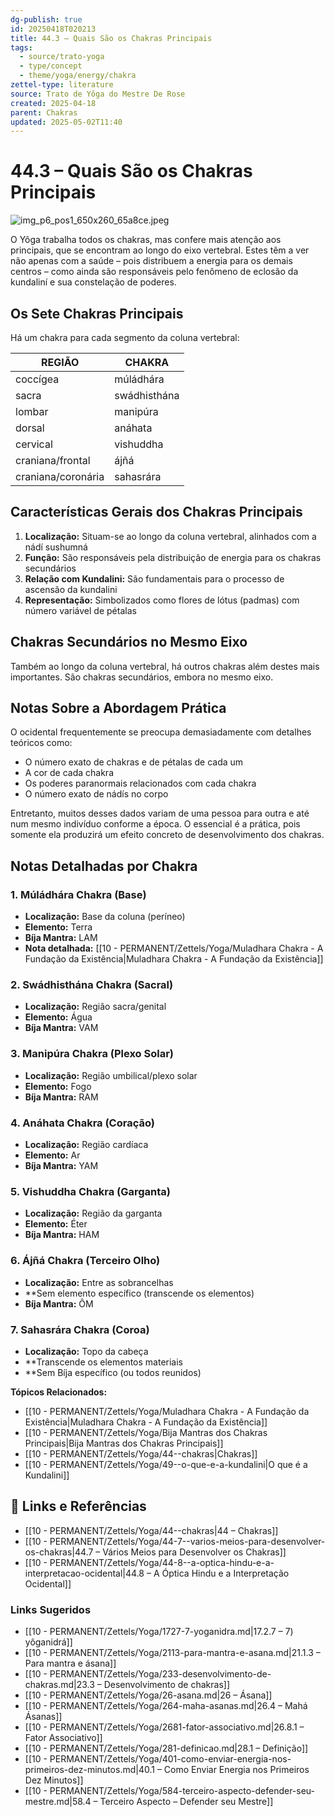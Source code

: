 ```yaml
---
dg-publish: true
id: 20250418T020213
title: 44.3 – Quais São os Chakras Principais
tags:
  - source/trato-yoga
  - type/concept
  - theme/yoga/energy/chakra
zettel-type: literature
source: Trato de Yôga do Mestre De Rose
created: 2025-04-18
parent: Chakras
updated: 2025-05-02T11:40
---
```


# 44.3 – Quais São os Chakras Principais

![img_p6_pos1_650x260_65a8ce.jpeg](/img/user/images/img_p6_pos1_650x260_65a8ce.jpeg)

O Yôga trabalha todos os chakras, mas confere mais atenção aos principais, que se encontram ao longo do eixo vertebral. Estes têm a ver não apenas com a saúde – pois distribuem a energia para os demais centros – como ainda são responsáveis pelo fenômeno de eclosão da kundaliní e sua constelação de poderes.

## Os Sete Chakras Principais

Há um chakra para cada segmento da coluna vertebral:

| REGIÃO | CHAKRA |
|--------|--------|
| coccígea | múládhára |
| sacra | swádhisthána |
| lombar | manipúra |
| dorsal | anáhata |
| cervical | vishuddha |
| craniana/frontal | ájñá |
| craniana/coronária | sahasrára |

## Características Gerais dos Chakras Principais

1. **Localização:** Situam-se ao longo da coluna vertebral, alinhados com a nádí sushumná
2. **Função:** São responsáveis pela distribuição de energia para os chakras secundários
3. **Relação com Kundalini:** São fundamentais para o processo de ascensão da kundalini
4. **Representação:** Simbolizados como flores de lótus (padmas) com número variável de pétalas

## Chakras Secundários no Mesmo Eixo

Também ao longo da coluna vertebral, há outros chakras além destes mais importantes. São chakras secundários, embora no mesmo eixo.

## Notas Sobre a Abordagem Prática

O ocidental frequentemente se preocupa demasiadamente com detalhes teóricos como:
- O número exato de chakras e de pétalas de cada um
- A cor de cada chakra
- Os poderes paranormais relacionados com cada chakra
- O número exato de nádís no corpo

Entretanto, muitos desses dados variam de uma pessoa para outra e até num mesmo indivíduo conforme a época. O essencial é a prática, pois somente ela produzirá um efeito concreto de desenvolvimento dos chakras.

## Notas Detalhadas por Chakra

### 1. Múládhára Chakra (Base)
- **Localização:** Base da coluna (períneo)
- **Elemento:** Terra
- **Bíja Mantra:** LAM
- **Nota detalhada:** [[10 - PERMANENT/Zettels/Yoga/Muladhara Chakra - A Fundação da Existência\|Muladhara Chakra - A Fundação da Existência]]

### 2. Swádhisthána Chakra (Sacral)
- **Localização:** Região sacra/genital
- **Elemento:** Água
- **Bíja Mantra:** VAM

### 3. Manipúra Chakra (Plexo Solar)
- **Localização:** Região umbilical/plexo solar
- **Elemento:** Fogo
- **Bíja Mantra:** RAM

### 4. Anáhata Chakra (Coração)
- **Localização:** Região cardíaca
- **Elemento:** Ar
- **Bíja Mantra:** YAM

### 5. Vishuddha Chakra (Garganta)
- **Localização:** Região da garganta
- **Elemento:** Éter
- **Bíja Mantra:** HAM

### 6. Ájñá Chakra (Terceiro Olho)
- **Localização:** Entre as sobrancelhas
- **Sem elemento específico (transcende os elementos)
- **Bíja Mantra:** ÔM

### 7. Sahasrára Chakra (Coroa)
- **Localização:** Topo da cabeça
- **Transcende os elementos materiais
- **Sem Bíja específico (ou todos reunidos)

**Tópicos Relacionados:**
- [[10 - PERMANENT/Zettels/Yoga/Muladhara Chakra - A Fundação da Existência\|Muladhara Chakra - A Fundação da Existência]]
- [[10 - PERMANENT/Zettels/Yoga/Bija Mantras dos Chakras Principais\|Bija Mantras dos Chakras Principais]]
- [[10 - PERMANENT/Zettels/Yoga/44--chakras\|Chakras]]
- [[10 - PERMANENT/Zettels/Yoga/49--o-que-e-a-kundalini\|O que é a Kundalini]]

## 🔗 Links e Referências

- [[10 - PERMANENT/Zettels/Yoga/44--chakras\|44 – Chakras]]
- [[10 - PERMANENT/Zettels/Yoga/44-7--varios-meios-para-desenvolver-os-chakras\|44.7 – Vários Meios para Desenvolver os Chakras]]
- [[10 - PERMANENT/Zettels/Yoga/44-8--a-optica-hindu-e-a-interpretacao-ocidental\|44.8 – A Óptica Hindu e a Interpretação Ocidental]]

### Links Sugeridos

- [[10 - PERMANENT/Zettels/Yoga/1727-7-yoganidra.md\|17.2.7 – 7) yôganidrá]]
- [[10 - PERMANENT/Zettels/Yoga/2113-para-mantra-e-asana.md\|21.1.3 – Para mantra e ásana]]
- [[10 - PERMANENT/Zettels/Yoga/233-desenvolvimento-de-chakras.md\|23.3 – Desenvolvimento de chakras]]
- [[10 - PERMANENT/Zettels/Yoga/26-asana.md\|26 – Ásana]]
- [[10 - PERMANENT/Zettels/Yoga/264-maha-asanas.md\|26.4 – Mahá Ásanas]]
- [[10 - PERMANENT/Zettels/Yoga/2681-fator-associativo.md\|26.8.1 – Fator Associativo]]
- [[10 - PERMANENT/Zettels/Yoga/281-definicao.md\|28.1 – Definição]]
- [[10 - PERMANENT/Zettels/Yoga/401-como-enviar-energia-nos-primeiros-dez-minutos.md\|40.1 – Como Enviar Energia nos Primeiros Dez Minutos]]
- [[10 - PERMANENT/Zettels/Yoga/584-terceiro-aspecto-defender-seu-mestre.md\|58.4 – Terceiro Aspecto – Defender seu Mestre]]